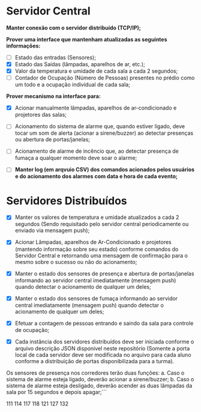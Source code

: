 # Servidor Central

**Manter conexão com o servidor distribuído (TCP/IP);**

**Prover uma interface que mantenham atualizadas as seguintes informações:**

- [ ] Estado das entradas (Sensores);  
- [x] Estado das Saídas (lâmpadas, aparelhos de ar, etc.);  
- [x] Valor da temperatura e umidade de cada sala a cada 2 segundos;  
- [ ] Contador de Ocupação (Número de Pessoas) presentes no prédio como um todo e a ocupação individual de cada sala;  

**Prover mecanismo na interface para:**  
- [x] Acionar manualmente lâmpadas, aparelhos de ar-condicionado e projetores das salas;  
- [ ] Acionamento do sistema de alarme que, quando estiver ligado, deve tocar um som de alerta (acionar a sirene/buzzer) ao detectar presenças ou abertura de portas/janelas;  
- [ ] Acionamento de alarme de incêncio que, ao detectar presença de fumaça a qualquer momento deve soar o alarme;  

- [ ] **Manter log (em arqvuio CSV) dos comandos acionados pelos usuários e do acionamento dos alarmes com data e hora de cada evento;**

# Servidores Distribuídos

- [x] Manter os valores de temperatura e umidade atualizados a cada 2 segundos (Sendo requisitado pelo servidor central periodicamente ou enviado via mensagem push);

- [x] Acionar Lâmpadas, aparelhos de Ar-Condicionado e projetores (mantendo informação sobre seu estado) conforme comandos do Servidor Central e retornando uma mensagem de confirmação para o mesmo sobre o sucesso ou não do acionamento;

- [x] Manter o estado dos sensores de presença e abertura de portas/janelas informando ao servidor central imediatamente (mensagem push) quando detectar o acionamento de qualquer um deles;

- [x] Manter o estado dos sensores de fumaça informando ao servidor central imediatamente (mensagem push) quando detectar o acionamento de qualquer um deles;

- [x] Efetuar a contagem de pessoas entrando e saindo da sala para controle de ocupação;

- [x] Cada instância dos servidores distribuídos deve ser iniciada conforme o arquivo descrição JSON disponível neste repositório (Somente a porta local de cada servidor deve ser modificada no arquivo para cada aluno conforme a distribuição de portas disponibilizada para a turma).

Os sensores de presença nos corredores terão duas funções:
a. Caso o sistema de alarme esteja ligado, deverão acionar a sirene/buzzer;
b. Caso o sistema de alarme esteja desligado, deverão acender as duas lâmpadas da sala por 15 segundos e depois apagar;```

111
114
117
118
121
127
132